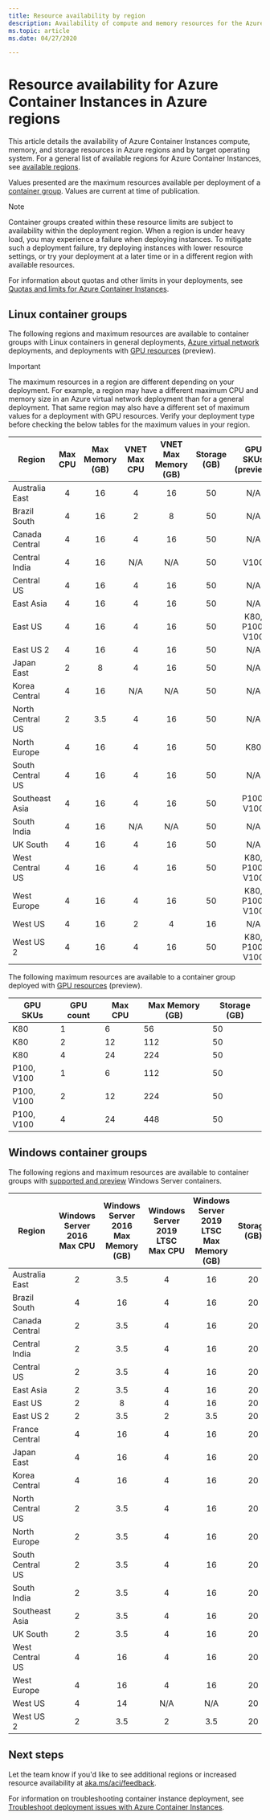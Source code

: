 ```yaml
---
title: Resource availability by region
description: Availability of compute and memory resources for the Azure Container Instances service in different Azure regions.
ms.topic: article
ms.date: 04/27/2020

---
```

# Resource availability for Azure Container Instances in Azure regions

This article details the availability of Azure Container Instances compute, memory, and storage resources in Azure regions and by target operating system. For a general list of available regions for Azure Container Instances, see [available regions](https://azure.microsoft.com/regions/services/).

Values presented are the maximum resources available per deployment of a [container group](container-instances-container-groups.md). Values are current at time of publication.

> [!NOTE]
> Container groups created within these resource limits are subject to availability within the deployment region. When a region is under heavy load, you may experience a failure when deploying instances. To mitigate such a deployment failure, try deploying instances with lower resource settings, or try your deployment at a later time or in a different region with available resources.

For information about quotas and other limits in your deployments, see [Quotas and limits for Azure Container Instances](container-instances-quotas.md).

## Linux container groups

The following regions and maximum resources are available to container groups with Linux containers in general deployments, [Azure virtual network](container-instances-vnet.md) deployments, and deployments with [GPU resources](container-instances-gpu.md) (preview).

> [!IMPORTANT]
> The maximum resources in a region are different depending on your deployment. For example, a region may have a different maximum CPU and memory size in an Azure virtual network deployment than for a general deployment. That same region may also have a different set of maximum values for a deployment with GPU resources. Verify your deployment type before checking the below tables for the maximum values in your region.

| Region | Max CPU | Max Memory (GB) | VNET Max CPU | VNET Max Memory (GB) | Storage (GB) | GPU SKUs (preview) |
| -------- | :---: | :---: | :----: | :-----: | :-------: | :----: |
| Australia East | 4 | 16 | 4 | 16 | 50 | N/A |
| Brazil South | 4 | 16 | 2 | 8 | 50 | N/A |
| Canada Central | 4 | 16 | 4 | 16 | 50 | N/A |
| Central India | 4 | 16 | N/A | N/A | 50 | V100 |
| Central US | 4 | 16 | 4 | 16 | 50 | N/A |
| East Asia | 4 | 16 | 4 | 16 | 50 | N/A |
| East US | 4 | 16 | 4 | 16 | 50 | K80, P100, V100 |
| East US 2 | 4 | 16 | 4 | 16 | 50 | N/A |
| Japan East | 2 | 8 | 4 | 16 | 50 | N/A |
| Korea Central | 4 | 16 | N/A | N/A | 50 | N/A |
| North Central US | 2 | 3.5 | 4 | 16 | 50 | N/A |
| North Europe | 4 | 16 | 4 | 16 | 50 | K80 |
| South Central US | 4 | 16 | 4 | 16 | 50 | N/A |
| Southeast Asia | 4 | 16 | 4 | 16 | 50 | P100, V100 |
| South India | 4 | 16 | N/A | N/A | 50 | N/A |
| UK South | 4 | 16 | 4 | 16 | 50 | N/A |
| West Central US| 4 | 16 | 4 | 16 | 50 | K80, P100, V100 |
| West Europe | 4 | 16 | 4 | 16 | 50 | K80, P100, V100 |
| West US | 4 | 16 | 2 | 4 | 16| N/A |
| West US 2 | 4 | 16 | 4 | 16 | 50 | K80, P100, V100 |

The following maximum resources are available to a container group deployed with [GPU resources](container-instances-gpu.md) (preview).

| GPU SKUs | GPU count | Max CPU | Max Memory (GB) | Storage (GB) |
| --- | --- | --- | --- | --- |
| K80 | 1 | 6 | 56 | 50 |
| K80 | 2 | 12 | 112 | 50 |
| K80 | 4 | 24 | 224 | 50 |
| P100, V100 | 1 | 6 | 112 | 50 |
| P100, V100 | 2 | 12 | 224 | 50 |
| P100, V100 | 4 | 24 | 448 | 50 |

## Windows container groups

The following regions and maximum resources are available to container groups with [supported and preview](container-instances-faq.md#what-windows-base-os-images-are-supported) Windows Server containers.

| Region | Windows Server 2016 Max CPU | Windows Server 2016 Max Memory (GB) | Windows Server 2019 LTSC Max CPU | Windows Server 2019 LTSC Max Memory (GB) | Storage (GB) |
| -------- | :---: | :---: | :----: | :-----: | :-------: |
| Australia East | 2 | 3.5 | 4 | 16 | 20 |
| Brazil South | 4 | 16 | 4 | 16 | 20 |
| Canada Central | 2 | 3.5 | 4 | 16 | 20 |
| Central India | 2 | 3.5 | 4 | 16 | 20 |
| Central US | 2 | 3.5 | 4 | 16 | 20 |
| East Asia | 2 | 3.5 | 4 | 16 | 20 |
| East US | 2 | 8 | 4 | 16 | 20 |
| East US 2 | 2 | 3.5 | 2 | 3.5 | 20 |
| France Central | 4 | 16 | 4 | 16 | 20 |
| Japan East | 4 | 16 | 4 | 16 | 20 |
| Korea Central | 4 | 16 | 4 | 16 | 20 |
| North Central US | 2 | 3.5 | 4 | 16 | 20 |
| North Europe | 2 | 3.5 | 4 | 16 | 20 |
| South Central US | 2 | 3.5 | 4 | 16 | 20 |
| South India | 2 | 3.5 | 4 | 16 | 20 |
| Southeast Asia | 2 | 3.5 | 4 | 16 | 20 |
| UK South | 2 | 3.5 | 4 | 16 | 20 |
| West Central US | 4 | 16 | 4 | 16 | 20 |
| West Europe | 4 | 16 | 4 | 16 | 20 |
| West US | 4 | 14 | N/A | N/A | 20 |
| West US 2 | 2 | 3.5 | 2 | 3.5 | 20 |

## Next steps

Let the team know if you'd like to see additional regions or increased resource availability at [aka.ms/aci/feedback](https://aka.ms/aci/feedback).

For information on troubleshooting container instance deployment, see [Troubleshoot deployment issues with Azure Container Instances](container-instances-troubleshooting.md).


[azure-support]: https://ms.portal.azure.com/#blade/Microsoft_Azure_Support/HelpAndSupportBlade/newsupportrequest
